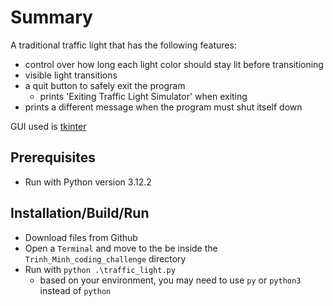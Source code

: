 # Summary
A traditional traffic light that has the following features:
- control over how long each light color should stay lit before transitioning
- visible light transitions
- a quit button to safely exit the program
    - prints 'Exiting Traffic Light Simulator' when exiting
- prints a different message when the program must shut itself down

GUI used is [tkinter](https://docs.python.org/3/library/tkinter.html)

## Prerequisites
- Run with Python version 3.12.2

## Installation/Build/Run
- Download files from Github
- Open a `Terminal` and move to the be inside the `Trinh_Minh_coding_challenge` directory
- Run with `python .\traffic_light.py`
    - based on your environment, you may need to use `py` or `python3` instead of `python`
